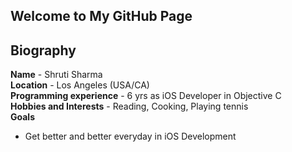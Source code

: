 ## Welcome to My GitHub Page

## Biography 
<a name = "bio" />   

**Name** - Shruti Sharma <br/>
**Location** - Los Angeles (USA/CA) <br/>
**Programming experience** - 6 yrs as iOS Developer in Objective C <br/>
**Hobbies and Interests** - Reading, Cooking, Playing tennis <br/>
**Goals**
- Get better and better everyday in iOS Development 
